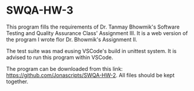 # SWQA-HW-3
This program fills the requirements of Dr. Tanmay Bhowmik's Software Testing and Quality Assurance Class' Assignment III. It is a web version of the program I wrote flor Dr. Bhowmik's Assignment II.

The test suite was mad eusing VSCode's build in unittest system. It is advised to run this program within VSCode.

The program can be downloaded from this link: https://github.com/Jonascripts/SWQA-HW-2. All files should be kept together.
